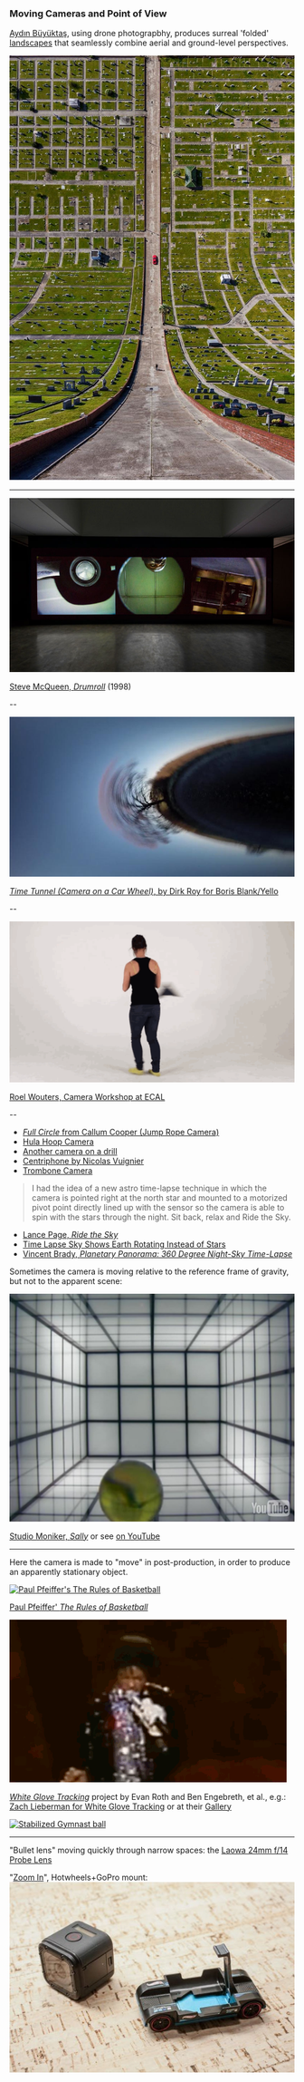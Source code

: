 ### Moving Cameras and Point of View

[Aydın Büyüktaş](http://www.aydinbuyuktas.com/), using drone photograpbhy, produces surreal 'folded' [landscapes](https://www.wired.com/2017/03/aydin-buyuktas-flatland-ii/) that seamlessly combine aerial and ground-level perspectives.

![Aydin Butukas](images/buyuktas-flatland-01.jpg)

---

[![Steve McQueen, Drumroll](images/drumroll-steve-mcqueen.jpg)](https://www.youtube.com/watch?v=9oGO2mawifA)<br />

[Steve McQueen, *Drumroll*](https://www.youtube.com/watch?v=9oGO2mawifA) (1998)

-- 

[![Dirk Roy, *Time Tunnel*](images/time-tunnel.jpg)](https://vimeo.com/84162988)<br />

[*Time Tunnel (Camera on a Car Wheel)*, by Dirk Roy for Boris Blank/Yello](https://vimeo.com/84162988)

-- 

[![Dirk Roy, *Time Tunnel*](images/roel.gif)](http://gizmodo.com/these-designers-make-boring-old-video-cameras-do-imposs-1444863383)

[Roel Wouters, Camera Workshop at ECAL](http://gizmodo.com/these-designers-make-boring-old-video-cameras-do-imposs-1444863383)

--

* [*Full Circle* from Callum Cooper (Jump Rope Camera)](https://vimeo.com/37077712)
* [Hula Hoop Camera](https://www.youtube.com/watch?v=EumsgPn9xaM)
* [Another camera on a drill](https://www.youtube.com/watch?v=FIJfshJ757s)
* [Centriphone by Nicolas Vuignier](https://www.youtube.com/watch?v=aqncOP7OzMg)
* [Trombone Camera](https://www.youtube.com/watch?v=soDn2puEuL8)

> I had the idea of a new astro time-lapse technique in which the camera is pointed right at the north star and mounted to a motorized pivot point directly lined up with the sensor so the camera is able to spin with the stars through the night. Sit back, relax and Ride the Sky.

* [Lance Page, *Ride the Sky*](https://vimeo.com/98679934)
* [Time Lapse Sky Shows Earth Rotating Instead of Stars](https://www.youtube.com/watch?v=nkn2ZXWDl6k)
* [Vincent Brady, *Planetary Panorama: 360 Degree Night-Sky Time-Lapse*](https://www.youtube.com/watch?v=azJaOQAGTJo)

Sometimes the camera is moving relative to the reference frame of gravity, but not to the apparent scene:

[![Studio Moniker, *Sally*](images/sally.jpg)](http://roelwouters.com/sally)

[Studio Moniker, *Sally*](http://roelwouters.com/sally) or see [on YouTube](https://www.youtube.com/watch?v=mrPe6bpAgI8)

---

Here the camera is made to "move" in post-production, in order to produce an apparently stationary object.  

[![Paul Pfeiffer's The Rules of Basketball](images/pfeiffer.gif)](https://www.youtube.com/watch?v=ssJZJs9g_xQ)

[Paul Pfeiffer' *The Rules of Basketball*](https://www.youtube.com/watch?v=ssJZJs9g_xQ)

![White Glove Tracking](images/zl-pf.gif)

[*White Glove Tracking*](http://whiteglovetracking.com/) project by Evan Roth and Ben Engebreth, et al., e.g.: [Zach Lieberman for White Glove Tracking](images/zl_pf_tribute.mov) or at their [Gallery](http://whiteglovetracking.com/gallery.html)

[![Stabilized Gymnast ball](images/gymnast-ball.gif)](https://i.imgur.com/8LEIObL.gifv)


---

"Bullet lens" moving quickly through narrow spaces: the [Laowa 24mm f/14 Probe Lens](https://www.kickstarter.com/projects/laowa/revolutionize-macro-videography-laowa-24mm-f-14-pr)

"[Zoom In](https://www.youtube.com/watch?v=yQM7-6hWvNA)", Hotwheels+GoPro mount:
[![Hotwheels GoPro mount](images/gopro-hotwheels.jpg)](https://www.youtube.com/watch?v=yQM7-6hWvNA)